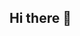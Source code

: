 ## Hi there 👋

<!--
**dgz01/dgz01** is a ✨ _special_ ✨ repository because its `README.md` (this file) appears on your GitHub profile.

Here are some ideas to get you started:

